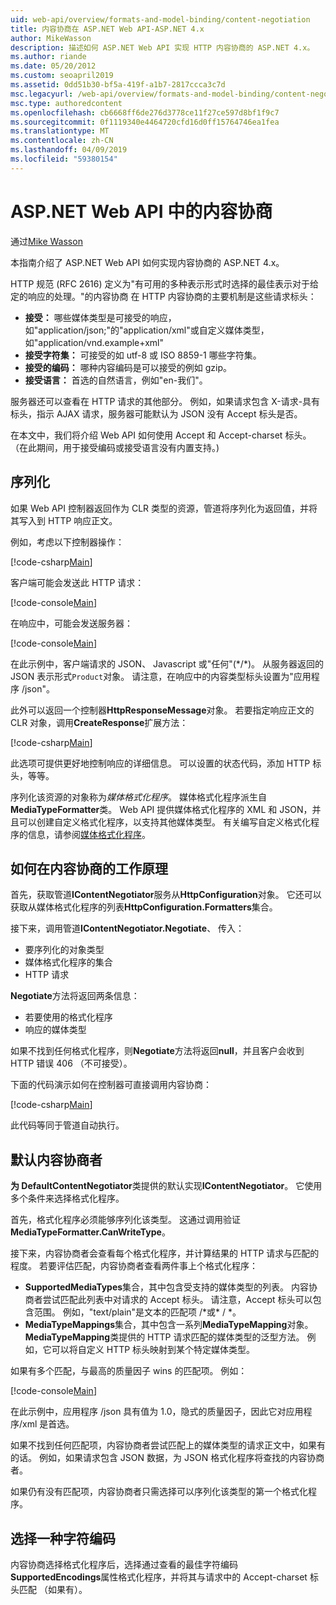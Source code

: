 ```yaml
---
uid: web-api/overview/formats-and-model-binding/content-negotiation
title: 内容协商在 ASP.NET Web API-ASP.NET 4.x
author: MikeWasson
description: 描述如何 ASP.NET Web API 实现 HTTP 内容协商的 ASP.NET 4.x。
ms.author: riande
ms.date: 05/20/2012
ms.custom: seoapril2019
ms.assetid: 0dd51b30-bf5a-419f-a1b7-2817ccca3c7d
msc.legacyurl: /web-api/overview/formats-and-model-binding/content-negotiation
msc.type: authoredcontent
ms.openlocfilehash: cb6668ff6de276d3778ce11f27ce597d8bf1f9c7
ms.sourcegitcommit: 0f1119340e4464720cfd16d0ff15764746ea1fea
ms.translationtype: MT
ms.contentlocale: zh-CN
ms.lasthandoff: 04/09/2019
ms.locfileid: "59380154"
---
```

# <a name="content-negotiation-in-aspnet-web-api"></a>ASP.NET Web API 中的内容协商

通过[Mike Wasson](https://github.com/MikeWasson)

本指南介绍了 ASP.NET Web API 如何实现内容协商的 ASP.NET 4.x。

HTTP 规范 (RFC 2616) 定义为"有可用的多种表示形式时选择的最佳表示对于给定的响应的处理。"的内容协商 在 HTTP 内容协商的主要机制是这些请求标头：

- **接受：** 哪些媒体类型是可接受的响应，如"application/json;"的"application/xml"或自定义媒体类型，如&quot;application/vnd.example+xml&quot;
- **接受字符集：** 可接受的如 utf-8 或 ISO 8859-1 哪些字符集。
- **接受的编码：** 哪种内容编码是可以接受的例如 gzip。
- **接受语言：** 首选的自然语言，例如"en-我们"。

服务器还可以查看在 HTTP 请求的其他部分。 例如，如果请求包含 X-请求-具有标头，指示 AJAX 请求，服务器可能默认为 JSON 没有 Accept 标头是否。

在本文中，我们将介绍 Web API 如何使用 Accept 和 Accept-charset 标头。 （在此期间，用于接受编码或接受语言没有内置支持。)

## <a name="serialization"></a>序列化

如果 Web API 控制器返回作为 CLR 类型的资源，管道将序列化为返回值，并将其写入到 HTTP 响应正文。

例如，考虑以下控制器操作：

[!code-csharp[Main](content-negotiation/samples/sample1.cs)]

客户端可能会发送此 HTTP 请求：

[!code-console[Main](content-negotiation/samples/sample2.cmd)]

在响应中，可能会发送服务器：

[!code-console[Main](content-negotiation/samples/sample3.cmd)]

在此示例中，客户端请求的 JSON、 Javascript 或"任何"(\*/\*)。 从服务器返回的 JSON 表示形式`Product`对象。 请注意，在响应中的内容类型标头设置为&quot;应用程序 /json&quot;。

此外可以返回一个控制器**HttpResponseMessage**对象。 若要指定响应正文的 CLR 对象，调用**CreateResponse**扩展方法：

[!code-csharp[Main](content-negotiation/samples/sample4.cs)]

此选项可提供更好地控制响应的详细信息。 可以设置的状态代码，添加 HTTP 标头，等等。

序列化该资源的对象称为*媒体格式化程序*。 媒体格式化程序派生自**MediaTypeFormatter**类。 Web API 提供媒体格式化程序的 XML 和 JSON，并且可以创建自定义格式化程序，以支持其他媒体类型。 有关编写自定义格式化程序的信息，请参阅[媒体格式化程序](media-formatters.md)。

## <a name="how-content-negotiation-works"></a>如何在内容协商的工作原理

首先，获取管道**IContentNegotiator**服务从**HttpConfiguration**对象。 它还可以获取从媒体格式化程序的列表**HttpConfiguration.Formatters**集合。

接下来，调用管道**IContentNegotiator.Negotiate**、 传入：

- 要序列化的对象类型
- 媒体格式化程序的集合
- HTTP 请求

**Negotiate**方法将返回两条信息：

- 若要使用的格式化程序
- 响应的媒体类型

如果不找到任何格式化程序，则**Negotiate**方法将返回**null**，并且客户会收到 HTTP 错误 406 （不可接受）。

下面的代码演示如何在控制器可直接调用内容协商：

[!code-csharp[Main](content-negotiation/samples/sample5.cs)]

此代码等同于管道自动执行。

## <a name="default-content-negotiator"></a>默认内容协商者

**为 DefaultContentNegotiator**类提供的默认实现**IContentNegotiator**。 它使用多个条件来选择格式化程序。

首先，格式化程序必须能够序列化该类型。 这通过调用验证**MediaTypeFormatter.CanWriteType**。

接下来，内容协商者会查看每个格式化程序，并计算结果的 HTTP 请求与匹配的程度。 若要评估匹配，内容协商者查看两件事上个格式化程序：

- **SupportedMediaTypes**集合，其中包含受支持的媒体类型的列表。 内容协商者尝试匹配此列表中对请求的 Accept 标头。 请注意，Accept 标头可以包含范围。 例如，"text/plain"是文本的匹配项 /\*或\* / \*。
- **MediaTypeMappings**集合，其中包含一系列**MediaTypeMapping**对象。 **MediaTypeMapping**类提供的 HTTP 请求匹配的媒体类型的泛型方法。 例如，它可以将自定义 HTTP 标头映射到某个特定媒体类型。

如果有多个匹配，与最高的质量因子 wins 的匹配项。 例如：

[!code-console[Main](content-negotiation/samples/sample6.cmd)]

在此示例中，应用程序 /json 具有值为 1.0，隐式的质量因子，因此它对应用程序/xml 是首选。

如果不找到任何匹配项，内容协商者尝试匹配上的媒体类型的请求正文中，如果有的话。 例如，如果请求包含 JSON 数据，为 JSON 格式化程序将查找的内容协商者。

如果仍有没有匹配项，内容协商者只需选择可以序列化该类型的第一个格式化程序。

## <a name="selecting-a-character-encoding"></a>选择一种字符编码

内容协商选择格式化程序后，选择通过查看的最佳字符编码**SupportedEncodings**属性格式化程序，并将其与请求中的 Accept-charset 标头匹配 （如果有）。
